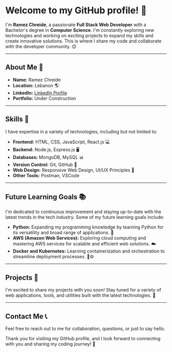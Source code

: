 # Welcome to my GitHub profile! 🚀

I'm **Ramez Chreide**, a passionate **Full Stack Web Developer** with a Bachelor's degree in **Computer Science**. I'm constantly exploring new technologies and working on exciting projects to expand my skills and create innovative solutions. This is where I share my code and collaborate with the developer community. 😊

---

## About Me 📌

- **Name:** Ramez Chreide
- **Location:** Lebanon 🌎
- **LinkedIn:** [LinkedIn Profile](https://linkedin.com/in/ramez-chreide)
- **Portfolio:** Under Construction

---

## Skills 🚀

I have expertise in a variety of technologies, including but not limited to:

- **Frontend:** HTML, CSS, JavaScript, React.js 💻
- **Backend:** Node.js, Express.js 🖥️
- **Databases:** MongoDB, MySQL 📊
- **Version Control:** Git, GitHub 📂
- **Web Design:** Responsive Web Design, UI/UX Principles 🎨
- **Other Tools:** Postman, VSCode

---

## Future Learning Goals 📚

I'm dedicated to continuous improvement and staying up-to-date with the latest trends in the tech industry. Some of my future learning goals include:

- **Python:** Expanding my programming knowledge by learning Python for its versatility and broad range of applications. 🐍
- **AWS (Amazon Web Services):** Exploring cloud computing and mastering AWS services for scalable and efficient web solutions. ☁️
- **Docker and Kubernetes:** Learning containerization and orchestration to streamline deployment processes. 🐳⚙️

---

## Projects 🌟

I'm excited to share my projects with you soon! Stay tuned for a variety of web applications, tools, and utilities built with the latest technologies. 🎉

---

## Contact Me 📞

Feel free to reach out to me for collaboration, questions, or just to say hello.

Thank you for visiting my GitHub profile, and I look forward to connecting with you and sharing my coding journey! 🙌
